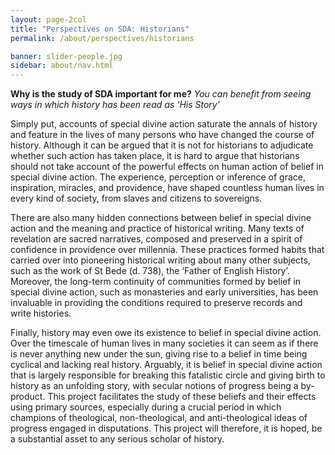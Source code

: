 ```yaml
---
layout: page-2col
title: "Perspectives on SDA: Historians"
permalink: /about/perspectives/historians

banner: slider-people.jpg
sidebar: about/nav.html
---
```

**Why is the study of SDA important for me?**
*You can benefit from seeing ways in which history has been read as ‘His Story’*

Simply put, accounts of special divine action saturate the annals of history and feature in the lives of many persons who have changed the course of history. Although it can be argued that it is not for historians to adjudicate whether such action has taken place, it is hard to argue that historians should not take account of the powerful effects on human action of belief in special divine action. The experience, perception or inference of grace, inspiration, miracles, and providence, have shaped countless human lives in every kind of society, from slaves and citizens to sovereigns.

There are also many hidden connections between belief in special divine action and the meaning and practice of historical writing. Many texts of revelation are sacred narratives, composed and preserved in a spirit of confidence in providence over millennia. These practices formed habits that carried over into pioneering historical writing about many other subjects, such as the work of St Bede (d. 738), the ‘Father of English History’. Moreover, the long-term continuity of communities formed by belief in special divine action, such as monasteries and early universities, has been invaluable in providing the conditions required to preserve records and write histories.

Finally, history may even owe its existence to belief in special divine action. Over the timescale of human lives in many societies it can seem as if there is never anything new under the sun, giving rise to a belief in time being cyclical and lacking real history. Arguably, it is belief in special divine action that is largely responsible for breaking this fatalistic circle and giving birth to history as an unfolding story, with secular notions of progress being a by-product. This project facilitates the study of these beliefs and their effects using primary sources, especially during a crucial period in which champions of theological, non-theological, and anti-theological ideas of progress engaged in disputations. This project will therefore, it is hoped, be a substantial asset to any serious scholar of history.
